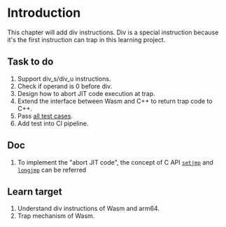 # Introduction

This chapter will add div instructions. Div is a special instruction because it's the first instruction can trap in this learning project.

## Task to do

1. Support div_s/div_u instructions.
2. Check if operand is 0 before div.
3. Design how to abort JIT code execution at trap.
4. Extend the interface between Wasm and C++ to return trap code to C++.
5. Pass [all test cases](./test).
6. Add test into CI pipeline.

## Doc

1. To implement the "abort JIT code", the concept of C API [`setjmp`](https://github.com/lattera/glibc/blob/master/sysdeps/aarch64/setjmp.S) and [`longjmp`](https://github.com/lattera/glibc/blob/master/sysdeps/aarch64/__longjmp.S) can be referred

## Learn target

1. Understand div instructions of Wasm and arm64.
2. Trap mechanism of Wasm.
